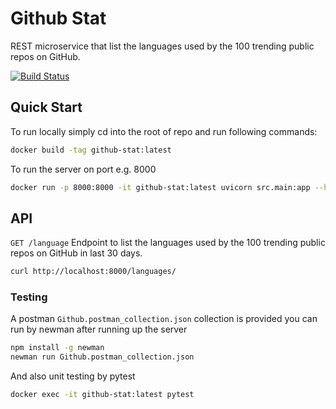 # Github Stat

REST microservice that list the languages used by the 100 trending public repos on GitHub.

[![Build Status](https://travis-ci.com/amirasaad/GithubStat.svg?branch=main)](https://travis-ci.com/amirasaad/GithubStat)
## Quick Start

To run locally simply cd into the root of repo and run following commands:

```bash
docker build -tag github-stat:latest
```
To run the server on port e.g. 8000
```bash
docker run -p 8000:8000 -it github-stat:latest uvicorn src.main:app --host 0.0.0.0 --port 8000
```

## API


`GET /language`
Endpoint to list the languages used by the 100 trending public repos on GitHub in last 30 days.

```bash
curl http://localhost:8000/languages/
```

### Testing

A postman `Github.postman_collection.json` collection is provided you can run by newman after running up the server

```bash
npm install -g newman
newman run Github.postman_collection.json
```

And also unit testing by pytest

```bash
docker exec -it github-stat:latest pytest
```
